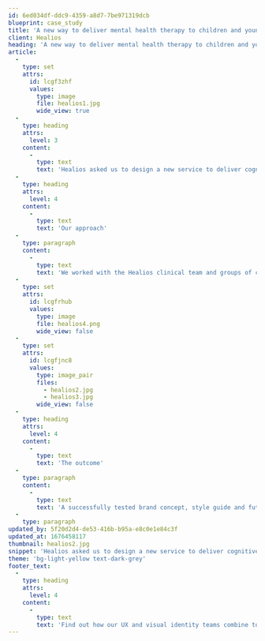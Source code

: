 ```yaml
---
id: 6ed034df-ddc9-4359-a8d7-7be971319dcb
blueprint: case_study
title: 'A new way to deliver mental health therapy to children and young people'
client: Healios
heading: 'A new way to deliver mental health therapy to children and young people'
article:
  -
    type: set
    attrs:
      id: lcgf3zhf
      values:
        type: image
        file: healios1.jpg
        wide_view: true
  -
    type: heading
    attrs:
      level: 3
    content:
      -
        type: text
        text: 'Healios asked us to design a new service to deliver cognitive behavioural therapy to children and young people aged 11-17yrs. It needed to be something they could relate to and importantly, look forward to using.'
  -
    type: heading
    attrs:
      level: 4
    content:
      -
        type: text
        text: 'Our approach'
  -
    type: paragraph
    content:
      -
        type: text
        text: 'We worked with the Healios clinical team and groups of children from ages 11-17 to design a new chatbot character, tone of voice and interface, as well as create the UX framework to ensure it fit seamlessly into their lives.'
  -
    type: set
    attrs:
      id: lcgfrhub
      values:
        type: image
        file: healios4.png
        wide_view: false
  -
    type: set
    attrs:
      id: lcgfjnc8
      values:
        type: image_pair
        files:
          - healios2.jpg
          - healios3.jpg
        wide_view: false
  -
    type: heading
    attrs:
      level: 4
    content:
      -
        type: text
        text: 'The outcome'
  -
    type: paragraph
    content:
      -
        type: text
        text: 'A successfully tested brand concept, style guide and future insights for a successful launch. Within 5 months, the pilot product was successfully launched to approx. 5,000 children and young people across Europe.'
  -
    type: paragraph
updated_by: 5f20d2d4-de53-416b-b95a-e8c0e1e84c3f
updated_at: 1676458117
thumbnail: healios2.jpg
snippet: 'Healios asked us to design a new service to deliver cognitive behavioural therapy to children and young people aged 11-17yrs'
theme: 'bg-light-yellow text-dark-grey'
footer_text:
  -
    type: heading
    attrs:
      level: 4
    content:
      -
        type: text
        text: 'Find out how our UX and visual identity teams combine to create compelling product experiences.'
---
```

